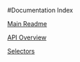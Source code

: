 

#Documentation Index

[Main Readme](../readme.md/)

[API Overview](/api-overview.md/)

[Selectors](/api-selectors.md/)
